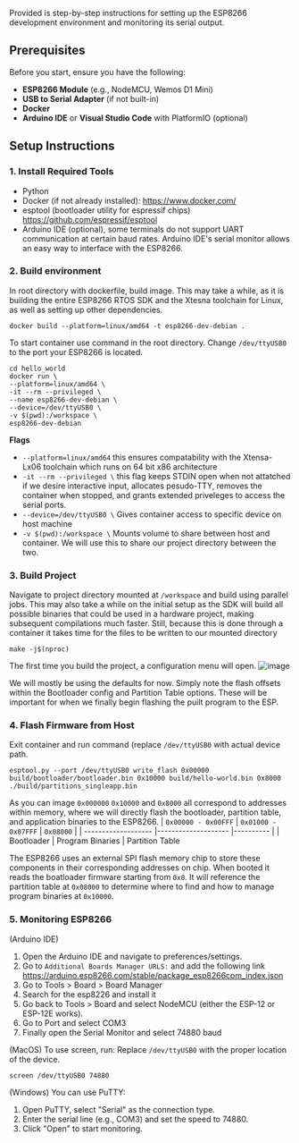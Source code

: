 Provided is step-by-step instructions for setting up the ESP8266 development environment and monitoring its serial output.

## Prerequisites

Before you start, ensure you have the following:

- **ESP8266 Module** (e.g., NodeMCU, Wemos D1 Mini)
- **USB to Serial Adapter** (if not built-in)
- **Docker**
- **Arduino IDE** or **Visual Studio Code** with PlatformIO (optional)

## Setup Instructions

### 1. Install Required Tools

- Python
- Docker (if not already installed): https://www.docker.com/
- esptool (bootloader utility for espressif chips) https://github.com/espressif/esptool
- Arduino IDE (optional), some terminals do not support UART communication at certain baud rates. Arduino IDE's serial monitor allows an easy way to interface with the ESP8266.

### 2. Build environment

In root directory with dockerfile, build image. This may take a while, as it is building the entire ESP8266 RTOS SDK and the Xtesna toolchain for Linux, as well as setting up other dependencies.
```
docker build --platform=linux/amd64 -t esp8266-dev-debian .
```

To start container use command in the root directory. Change `/dev/ttyUSB0` to the port your ESP8266 is located.
```
cd hello_world
docker run \
--platform=linux/amd64 \
-it --rm --privileged \
--name esp8266-dev-debian \
--device=/dev/ttyUSB0 \
-v $(pwd):/workspace \
esp8266-dev-debian

```
**Flags**
- `--platform=linux/amd64` this ensures compatability with the Xtensa-Lx06 toolchain which runs on 64 bit x86 architecture
- `-it --rm --privileged \` this flag keeps STDIN open when not attatched if we desire interactive input, allocates pesudo-TTY, removes the container when stopped, and grants extended priveleges to access the serial ports.
- `--device=/dev/ttyUSB0 \` Gives container access to specific device on host machine
- `-v $(pwd):/workspace \` Mounts volume to share between host and container. We will use this to share our project directory between the two.

### 3. Build Project

Navigate to project directory mounted at `/workspace` and build using parallel jobs. This may also take a while on the initial setup as the SDK will build all possible binaries that could be used in a hardware project, making subsequent compilations much faster. Still, because this is done through a container it takes time for the files to be written to our mounted directory
```
make -j$(nproc)
```

The first time you build the project, a configuration menu will open.
![image](https://github.com/user-attachments/assets/fb4d4354-6054-4540-890e-0437ab5391b3)

We will mostly be using the defaults for now. Simply note the flash offsets within the Bootloader config and Partition Table options. These will be important for when we finally begin flashing the puilt program to the ESP.


### 4. Flash Firmware from Host
Exit container and run command (replace `/dev/ttyUSB0` with actual device path.

```
esptool.py --port /dev/ttyUSB0 write_flash 0x00000 build/bootloader/bootloader.bin 0x10000 build/hello-world.bin 0x8000 ./build/partitions_singleapp.bin
```
As you can image `0x000000` `0x10000` and `0x8000` all correspond to addresses within memory, where we will directly flash the bootloader, partition table, and application binaries to the ESP8266.
| `0x00000 - 0x00FFF` | `0x01000 - 0x07FFF` | `0x08000` |
| ------------------- |-------------------- |---------- |
| Bootloader | Program Binaries | Partition Table 

The ESP8266 uses an external SPI flash memory chip to store these components in their corresponding addresses on chip. When booted it reads the boatloader firmware starting from `0x0`. It will reference the partition table at `0x08000` to determine where to find and how to manage program binaries at `0x10000`.


### 5. Monitoring ESP8266
(Arduino IDE)
1. Open the Arduino IDE and navigate to preferences/settings.
2. Go to `Additional Boards Manager URLS:` and add the following link https://arduino.esp8266.com/stable/package_esp8266com_index.json
3. Go to Tools > Board > Board Manager
4. Search for the esp8226 and install it
5. Go back to Tools > Board and select NodeMCU (either the ESP-12 or ESP-12E works).
6. Go to Port and select COM3
7. Finally open the Serial Monitor and select 74880 baud

(MacOS) To use screen, run: Replace `/dev/ttyUSB0` with the proper location of the device.
```
screen /dev/ttyUSB0 74880
```
(Windows) You can use PuTTY:
1. Open PuTTY, select "Serial" as the connection type.
2. Enter the serial line (e.g., COM3) and set the speed to 74880.
3. Click "Open" to start monitoring. 
